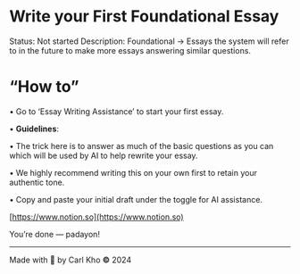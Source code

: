 # Write your First Foundational Essay

Status: Not started
Description: Foundational → Essays the system will refer to in the future to make more essays answering similar questions.

# “How to”

•	Go to ‘Essay Writing Assistance’ to start your first essay.

•	**Guidelines**:

•	The trick here is to answer as much of the basic questions as you can which will be used by AI to help rewrite your essay.

•	We highly recommend writing this on your own first to retain your authentic tone.

•	Copy and paste your initial draft under the toggle for AI assistance.

[https://www.notion.so](https://www.notion.so)

You’re done — padayon!

---

Made with 💖 by Carl Kho **©** 2024
